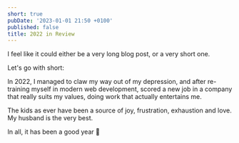 ```yaml
---
short: true
pubDate: '2023-01-01 21:50 +0100'
published: false
title: 2022 in Review
---
```

I feel like it could either be a very long blog post, or a very short one.

Let's go with short:

In 2022, I managed to claw my way out of my depression, and after re-training myself in modern web development, scored a new job in a company that really suits my values, doing work that actually entertains me.

The kids as ever have been a source of joy, frustration, exhaustion and love. My husband is the very best.

In all, it has been a good year 🥰
